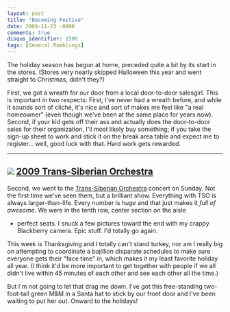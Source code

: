 ```yaml
---
layout: post
title: "Becoming Festive"
date: 2009-11-23 -0800
comments: true
disqus_identifier: 1590
tags: [General Ramblings]
---
```

The holiday season has begun at home, preceded quite a bit by its start
in the stores. (Stores very nearly skipped Halloween this year and went
straight to Christmas, didn't they?)

First, we got a wreath for our door from a local door-to-door salesgirl.
This is important in two respects: First, I've never had a wreath
before, and while it sounds sort of cliché, it's nice and sort of makes
me feel like "a real homeowner" (even though we've been at the same
place for years now). Second, if your kid gets off their ass and
actually does the door-to-door sales for their organization, I'll most
likely buy something; if you take the sign-up sheet to work and stick it
on the break area table and expect me to register... well, good luck
with that. Hard work gets rewarded.

  -----------------------------------------------------------------------------------------------------------------------------------------------------------------------------------------------------------
  [![](http://lh6.ggpht.com/_P1NCAbHEm2Q/Swojt-N1ojE/AAAAAAAABTE/h2oTbUEjNq4/s160-c/2009TransSiberianOrchestra.jpg)](http://picasaweb.google.com/travis.illig/2009TransSiberianOrchestra?feat=embedwebsite)
  [2009 Trans-Siberian Orchestra](http://picasaweb.google.com/travis.illig/2009TransSiberianOrchestra?feat=embedwebsite)
  -----------------------------------------------------------------------------------------------------------------------------------------------------------------------------------------------------------

Second, we went to the [Trans-Siberian
Orchestra](http://www.trans-siberian.com/) concert on Sunday. Not the
first time we've seen them, but a brilliant show. Everything with TSO is
always larger-than-life. Every number is *huge* and that just makes it
*full of awesome*. We were in the tenth row, center section on the aisle
- perfect seats. I snuck a few pictures toward the end with my crappy
Blackberry camera. Epic stuff. I'd totally go again.

This week is Thanksgiving and I totally can't stand turkey, nor am I
really big on attempting to coordinate a bajillion disparate schedules
to make sure everyone gets their "face time" in, which makes it my least
favorite holiday all year. (I think it'd be more important to get
together with people if we all didn't live within 45 minutes of each
other and see each other all the time.)

But I'm not going to let that drag me down. I've got this free-standing
two-foot-tall green M&M in a Santa hat to stick by our front door and
I've been waiting to put her out. Onward to the holidays!

